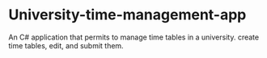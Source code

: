 # University-time-management-app
An C# application that permits to manage time tables in a university. create time tables, edit, and submit them.
